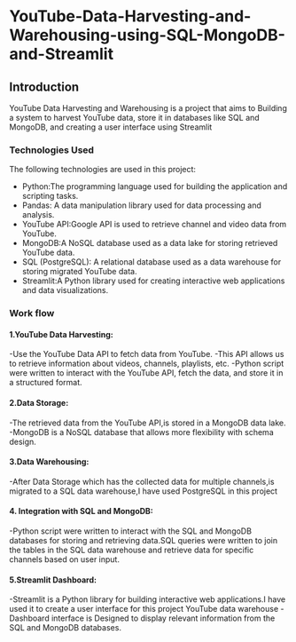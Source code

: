 # YouTube-Data-Harvesting-and-Warehousing-using-SQL-MongoDB-and-Streamlit

## Introduction
YouTube Data Harvesting and Warehousing is a project that aims to Building a system to harvest YouTube data, store it in databases like SQL and MongoDB, and creating a user interface using Streamlit

### Technologies Used

The following technologies are used in this project:

* Python:The programming language used for building the application and scripting tasks.
* Pandas: A data manipulation library used for data processing and analysis.
* YouTube API:Google API is used to retrieve channel and video data from YouTube.
* MongoDB:A NoSQL database used as a data lake for storing retrieved YouTube data.
* SQL (PostgreSQL): A relational database used as a data warehouse for storing migrated YouTube data.
* Streamlit:A Python library used for creating interactive web applications and data visualizations.




### Work flow
#### 1.YouTube Data Harvesting:
-Use the YouTube Data API to fetch data from YouTube. 
-This API allows us to retrieve information about videos, channels, playlists, etc.
-Python script were written to interact with the YouTube API, fetch the data, and store it in a structured format.

#### 2.Data Storage:
-The retrieved data from the YouTube API,is stored in a MongoDB data lake.
-MongoDB is a NoSQL database that allows more flexibility with schema design.

#### 3.Data Warehousing:
-After Data Storage which has the collected data for multiple channels,is migrated to a SQL data warehouse,I have used PostgreSQL in this project

#### 4. Integration with SQL and MongoDB:
 -Python script were written to interact with the SQL and MongoDB databases for storing and retrieving data.SQL queries were written to join the tables in the SQL data warehouse and retrieve data for specific channels based on user input.

 #### 5.Streamlit Dashboard:
 -Streamlit is a Python library for building interactive web applications.I have used it to create a user interface for this project YouTube data warehouse
 -Dashboard interface is Designed to display relevant information from the SQL and MongoDB databases.
